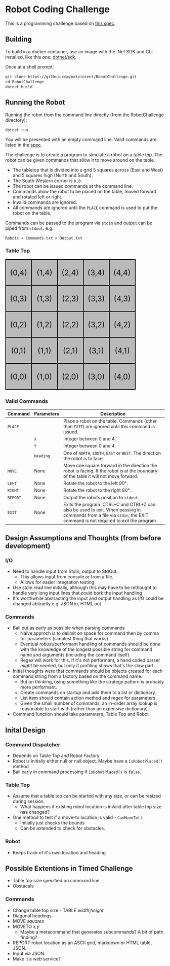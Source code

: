 # Robot Coding Challenge
This is a programming challenge based on [this spec](20_coding_test.md).
## Building
To build in a docker container, use an image with the .Net SDK and CLI installed, like this one: [dotnet/sdk](https://hub.docker.com/_/microsoft-dotnet-sdk/).

Once at a shell prompt:

```
git clone https://github.com/natvincent/RobotChallenge.git
cd RobotChallenge
dotnet build
```
## Running the Robot

Running the robot from the command line directly (from the RobotChallenge directory):
```
dotnet run
```
You will be presented with an empty command line. Valid commands are listed in the [spec](20_coding_test.md).

The challenge is to create a program to simulate a robot on a table top. The robot can be given commands that allow it to move around on the table.

* The tabletop that is divided into a grid 5 squares across (East and West) and 5 squares high (North and South).
* The South Western corner is ```0,0```.
* The robot can be issued commands at the command line. 
* Commands allow the robot to be placed on the table, moved forward and rotated left or right.
* Invalid commands are ignored.
* All commands are ignored until the ```PLACE``` command is used to put the robot on the table.

Commands can be passed to the program via ```stdin``` and output can be piped from ```stdout```. e.g.:

```
Robotc < Commands.txt > Output.txt
```

### Table Top
![Table Top Layout](TableTop.svg)

### Valid Commands
|Command|Parameters|Description|
|--------|----------------|------|
|```PLACE```||Place a robot on the table. Commands (other than ```EXIT```) are ignored until this command is issued.|
||```X```|Integer between 0 and 4.|
||```Y```|Integer between 0 and 4.|
||```Heading```|One of ```NORTH```, ```SOUTH```, ```EAST``` or ```WEST```. The direction the robot is to face.|
|```MOVE```|None|Move one square forward in the direction the robot is facing. If the robot is at the boundary of the table it will not move forward.|
|```LEFT```|None|Rotate the robot to the left 90°.|
|```RIGHT```|None|Rotate the robot to the right 90°.|
|```REPORT```|None|Output the robots position to ```stdout```.|
|```EXIT```|None|Exits the program. CTRL+C and CTRL+Z can also be used to exit. When passing in commands from a file via ```stdin```, the EXIT command is not required to exit the program|

## Design Assumptions and Thoughts (from before development)
### I/O
- Need to handle input from StdIn, output to StdOut. 
  - This allows input from console or from a file. 
  - Allows for easier integration testing
- Use stdin read line initially, although this may have to be rethought to handle very long input lines that could bork the input handling
- It's worthwhile abstracting the input and output handling as I/O could be changed abitrarily e.g. JSON in, HTML out
### Commands
- Bail out as early as possible when parsing commands
  - Naive approch is to delimit on space for command then by comma for parameters (simplest thing that works). 
  - Eventual robust/performant handling of commands should be done with the knowledge of the longest possible string for command name and arguments (including the command itself).
  - Regex will work for this. If it's not performant, a hand coded parser *might* be needed, but only if profiling shows that's the slow part.
- Initial thoughts were that commands should be objects created for each command string from a factory based on the command name.
  - But on thinking, using something like the strategy pattern is probably more performant.
  - Create commands on startup and add them to a list or dictionary.
  - List item should contain action method and regex for parameters
  - Given the small number of commands, an in-order array lookup is reasonable to start with (rather than an expensive dictionary).
- Command function should take parameters, Table Top and Robot
## Inital Design
### Command Dispatcher 
- Depends on Table Top and Robot Factory.
- Robot is initially either null or null object. Maybe have a `IsRobotPlaced()` method
- Bail early in command processing if `IsRobotPlaced()` is `false`.
### Table Top
- Assume that a table top can be started with any size, or can be resized during session.
  - What happens if existing robot location is invalid after table top size has changed? 
- One method to test if a move-to location is valid - `CanMoveTo()`.
  - Initially just checks the bounds
  - Can be extended to check for obstacles. 
### Robot
- Keeps track of it's own location and heading

## Possible Extentions in Timed Challenge
- Table top size specified on command line.
- Obstacals
### Commands
- Change table top size - TABLE *width,height*
- Diagonal headings.
- MOVE *squares*
- MOVETO *x,y*
  - Maybe a metacommand that generates subcommands? A bit of path finding?
- REPORT robot location as an ASCII grid, markdown or HTML table, JSON.
- Input via JSON.
- Make it a web service?
